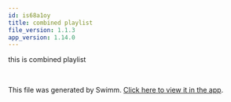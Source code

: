 ```yaml
---
id: is68a1oy
title: combined playlist
file_version: 1.1.3
app_version: 1.14.0
---
```


<!-- Intro - Do not remove this comment -->
this is combined playlist

<br/>

This file was generated by Swimm. [Click here to view it in the app](http://localhost:5000/repos/Z2l0aHViJTNBJTNBdDElM0ElM0FlcmFuLXN3aW1t/playlists/is68a1oy).
